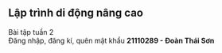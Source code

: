 <h2>Lập trình di động nâng cao </h2>
Bài tập tuần 2 <br>
Đăng nhập, đăng kí, quên mật khẩu
<strong>21110289 - Đoàn Thái Sơn</strong>
